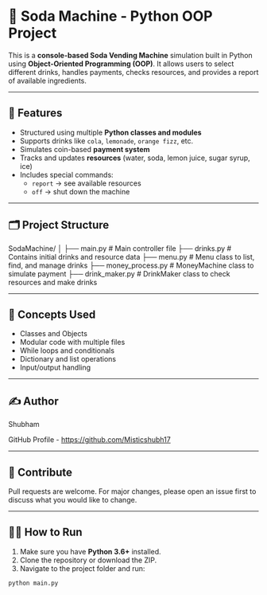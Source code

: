 # 🧃 Soda Machine - Python OOP Project

This is a **console-based Soda Vending Machine** simulation built in Python using **Object-Oriented Programming (OOP)**. It allows users to select different drinks, handles payments, checks resources, and provides a report of available ingredients.

---

## 🚀 Features

- Structured using multiple **Python classes and modules**
- Supports drinks like `cola`, `lemonade`, `orange fizz`, etc.
- Simulates coin-based **payment system**
- Tracks and updates **resources** (water, soda, lemon juice, sugar syrup, ice)
- Includes special commands:
  - `report` → see available resources
  - `off` → shut down the machine

---

## 🗂️ Project Structure
SodaMachine/
│
├── main.py # Main controller file
├── drinks.py # Contains initial drinks and resource data
├── menu.py # Menu class to list, find, and manage drinks
├── money_process.py # MoneyMachine class to simulate payment
├── drink_maker.py # DrinkMaker class to check resources and make drinks

---

## 🧠 Concepts Used

- Classes and Objects
- Modular code with multiple files
- While loops and conditionals
- Dictionary and list operations
- Input/output handling
  
---

## ✍️ Author
Shubham

GitHub Profile - https://github.com/Misticshubh17

---

## 🌟 Contribute

Pull requests are welcome. For major changes, please open an issue first to discuss what you would like to change.


---

## 🧑‍💻 How to Run

1. Make sure you have **Python 3.6+** installed.
2. Clone the repository or download the ZIP.
3. Navigate to the project folder and run:

```bash
python main.py
